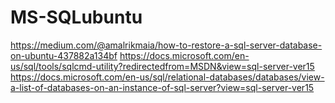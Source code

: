 # MS-SQLubuntu
https://medium.com/@amalrikmaia/how-to-restore-a-sql-server-database-on-ubuntu-437882a134bf
https://docs.microsoft.com/en-us/sql/tools/sqlcmd-utility?redirectedfrom=MSDN&view=sql-server-ver15
https://docs.microsoft.com/en-us/sql/relational-databases/databases/view-a-list-of-databases-on-an-instance-of-sql-server?view=sql-server-ver15
